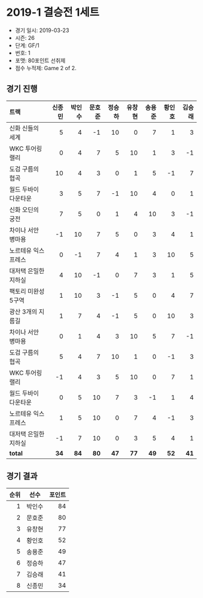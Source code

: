 # 2019-1 결승전 1세트

- 경기 일시: 2019-03-23
- 시즌: 26
- 단계: GF/1
- 번호: 1
- 포맷: 80포인트 선취제
- 점수 누적제: Game 2 of 2.





## 경기 진행

| 트랙 | 신종민 | 박인수 | 문호준 | 정승하 | 유창현 | 송용준 | 황인호 | 김승래 |
|:---|---:|---:|---:|---:|---:|---:|---:|---:|
| 신화 신들의 세계 | 5 | 4 | -1 | 10 | 0 | 7 | 1 | 3 |
| WKC 투어링 랠리 | 0 | 4 | 7 | 5 | 10 | 1 | 3 | -1 |
| 도검 구름의 협곡 | 10 | 4 | 3 | 0 | 1 | 5 | -1 | 7 |
| 월드 두바이 다운타운 | 3 | 5 | 7 | -1 | 10 | 4 | 0 | 1 |
| 신화 오딘의 궁전 | 7 | 5 | 0 | 1 | 4 | 10 | 3 | -1 |
| 차이나 서안 병마용 | -1 | 10 | 7 | 5 | 0 | 3 | 4 | 1 |
| 노르테유 익스프레스 | 0 | -1 | 7 | 4 | 1 | 3 | 10 | 5 |
| 대저택 은밀한 지하실 | 4 | 10 | -1 | 0 | 7 | 3 | 1 | 5 |
| 팩토리 미완성 5구역 | 1 | 10 | 3 | -1 | 5 | 0 | 4 | 7 |
| 광산 3개의 지름길 | 1 | 7 | 4 | -1 | 5 | 0 | 10 | 3 |
| 차이나 서안 병마용 | 0 | 1 | 4 | 3 | 10 | 5 | 7 | -1 |
| 도검 구름의 협곡 | 5 | 4 | 7 | 10 | 1 | 0 | -1 | 3 |
| WKC 투어링 랠리 | -1 | 4 | 3 | 5 | 10 | 0 | 7 | 1 |
| 월드 두바이 다운타운 | 0 | 5 | 10 | 7 | 3 | -1 | 1 | 4 |
| 노르테유 익스프레스 | 1 | 5 | 10 | 0 | 7 | 4 | -1 | 3 |
| 대저택 은밀한 지하실 | -1 | 7 | 10 | 0 | 3 | 5 | 4 | 1 |
| __total__ | __34__ | __84__ | __80__ | __47__ | __77__ | __49__ | __52__ | __41__ |




## 경기 결과

| 순위 | 선수 | 포인트 |
|---:|:---:|---:|
| 1 | 박인수 | 84 |
| 2 | 문호준 | 80 |
| 3 | 유창현 | 77 |
| 4 | 황인호 | 52 |
| 5 | 송용준 | 49 |
| 6 | 정승하 | 47 |
| 7 | 김승래 | 41 |
| 8 | 신종민 | 34 |

